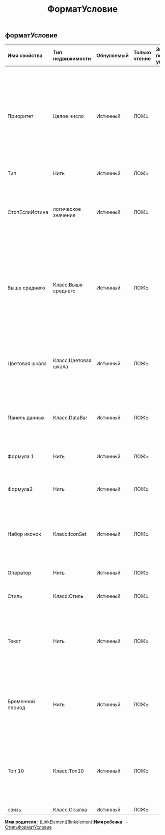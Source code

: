 ﻿---
title: ФорматУсловие
second_title: Aspose.Cells Cloud Documen
type: docs
url: /ru/specification/model/formatcondition/
description: "Aspose.Cells Спецификация облачной модели: FormatCondition. Легко обрабатывайте Excel и другие документы электронных таблиц с помощью таких функций, как открытие, создание, редактирование, разделение, слияние, сравнение и преобразование."
weight: 50
---
## **форматУсловие**

 

| Имя свойства| Тип недвижимости| Обнуляемый| Только чтение| Значение по умолчанию| Описание|
|:- |:- |:- |:- |:- |:- |
| Приоритет| Целое число| Истинный| ЛОЖЬ|| Приоритет этого правила условного форматирования. Это значение используется для определения того, какой формат следует оценивать и отображать. Меньшие числовые значения имеют более высокий приоритет, чем более высокие числовые значения, где «1» — наивысший приоритет.|
| Тип| Нить| Истинный| ЛОЖЬ|| Получает и задает тип условного формата.|
| СтопЕслиИстина| логическое значение| Истинный| ЛОЖЬ|| Действительно, никакие правила с более низким приоритетом не могут быть применены к этому правилу, если это правило имеет значение true. Применяется только для Excel 2007 г.;|
| Выше среднего| Класс:Выше среднего| Истинный| ЛОЖЬ||Получите экземпляр условного форматирования «AboveAverage». Правило экземпляра по умолчанию выделяет ячейки, значения которых выше среднего для всех значений в диапазоне. Действительно только для типа = выше среднего.|
| Цветовая шкала| Класс:Цветовая шкала| Истинный| ЛОЖЬ|| Получите экземпляр «ColorScale» условного форматирования. Экземпляр по умолчанию — «зелено-желто-красный» 3ColorScale. Действительно только для типа = ColorScale.|
| Панель данных| Класс:DataBar| Истинный| ЛОЖЬ|| Получите экземпляр DataBar условного форматирования. Цвет экземпляра по умолчанию — синий. Допустимо только для типа DataBar.|
| Формула 1| Нить| Истинный| ЛОЖЬ|| Получает и задает значение или выражение, связанное с условным форматированием.|
| Формула2| Нить| Истинный| ЛОЖЬ|| Получает и задает значение или выражение, связанное с условным форматированием.|
| Набор иконок| Класс:IconSet| Истинный| ЛОЖЬ||Получите экземпляр «IconSet» условного форматирования. IconSetType экземпляра по умолчанию — TrafficLights31. Действительно только для типа = IconSet.|
| Оператор| Нить| Истинный| ЛОЖЬ|| Получает и задает тип оператора условного форматирования.|
| Стиль| Класс:Стиль| Истинный| ЛОЖЬ|| Получает или задает стиль диапазонов ячеек условного форматирования.|
| Текст| Нить| Истинный| ЛОЖЬ|| Текстовое значение в правиле условного форматирования «текст содержит». Допустимо только для типов = containsText, notContainsText, BeginsWith и EndsWith. Значение по умолчанию — ноль.|
| Временной период| Нить| Истинный| ЛОЖЬ|| Применимый период времени в правиле условного форматирования «дата наступления…». Действительно только для типа = timePeriod. Значение по умолчанию — TimePeriodType.Today.|
| Топ 10| Класс:Топ10| Истинный| ЛОЖЬ||Получите экземпляр «Top10» условного форматирования. Правило экземпляра по умолчанию выделяет ячейки, значения которых попадают в первые 10 скобок. Действительно только для типа Top10.|
| связь| Класс:Ссылка| Истинный| ЛОЖЬ|||

**Имя родителя** : (LinkElement)[linkelement]**Имя ребенка** : 
	-  [СтильФорматУсловие](styleformatcondition) 
